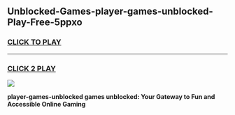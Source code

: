 
## Unblocked-Games-player-games-unblocked-Play-Free-5ppxo
<h3>
<a href="https://premium76.site?title=player-games-unblocked&ref=23A">CLICK TO PLAY</a></h3>
<hr>

<h3>
<a href="https://premium76.site?title=player-games-unblocked&ref=23A">CLICK 2 PLAY</a>
  
</h3>

<a href="https://premium76.site?title=player-games-unblocked&ref=23A"><img src="https://clearcache.store/games.png"></a>


**player-games-unblocked games unblocked: Your Gateway to Fun and Accessible Online Gaming**
